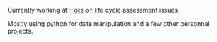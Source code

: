 Currently working at [Holis](https://holis.earth/) on life cycle assessment issues. 

Mostly using python for data manipulation and a few other personnal projects. 
